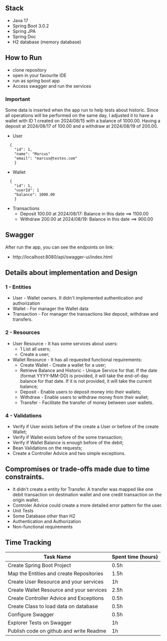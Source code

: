 ## Stack
- Java 17
- Spring Boot 3.0.2
- Spring JPA
- Spring Doc
- H2 database (memory database)

## How to Run
- clone repository
- open in your favourite IDE
- run as spring boot app
- Access swagger and run the services

### Important
Some data is inserted when the app run to help tests about historic. Since all operations will be performed on the same day, I adjusted it to have a wallet with ID 1 created on 2024/08/15 with a balance of 1000.00. Having a deposit at 2024/08/17 of 100.00 and a withdraw at 2024/08/19 of 200.00.  
- User
```
  {
    "id": 1,
    "name": "Marcus"
    "email": "marcus@testes.com"    
    }
  ``` 
- Wallet
```
  {
    "id": 1,
    "userId": 1
    "balance": 1000.00    
    }
  ```

- Transactions
  - Deposit 100.00 at 2024/08/17: Balance in this date ==> 1100.00
  - Withdraw 200.00 at 2024/08/19: Balance in this date ==> 900.00


## Swagger
After run the app, you can see the endpoints on link:
- http://localhost:8080/api/swagger-ui/index.html

## Details about implementation and Design
### 1 - Entities
 - User - Wallet owners. It didn't implemented authentication and authorization
 - Wallet - For manager the Wallet data 
 - Transaction - For manager the transactions like deposit, withdraw and transfers.
### 2 - Resources
 - User Resource - It has some services about users:
   - 1 List all users;
   - Create a user;
 - Wallet Resource - It has all requested functional requirements:
   - Create Wallet - Create a wallet for a user; 
   - Retrieve Balance and Historic - Unique Service for that. If the date (format YYYY-MM-DD) is provided, it will take the end-of-day balance for that date. If it is not provided, it will take the current balance;
   - Deposit - Enable users to deposit money into their wallets;
   - Withdraw - Enable users to withdraw money from their wallet;
   - Transfer - Facilitate the transfer of money between user wallets. 
   
### 4 - Validations
   - Verify if User exists before of the create a User or before of the create Wallet; 
   - Verify if Wallet exists before of the some transaction;
   - Verify if Wallet Balance is enough before of the debit;
   - Bean Validations on the requests;
   - Create a Controller Advice and two simple exceptions.

## Compromises or trade-offs made due to time constraints.
   - It didn't create a entity for Transfer. A transfer was mapped like one debit transaction on destination wallet and one credit transaction on the origin wallet.
   - Controler Advice could create a more detailed error pattern for the user.
   - Unit Tests
   - Some Database other than H2
   - Authentication and Authorization
   - Non-functional requirements

## Time Tracking
| Task Name                                | Spent time (hours) |
|------------------------------------------|--------------------|
| Create Spring Boot Project               | 0.5h               |
| Map the Entities and create Repositories | 1.5h               |
| Create User Resource and your services   | 1h                 |
| Create Wallet Resource and your services | 2.5h               |
| Create Controller Advice and Exceptions  | 0.5h               |
| Create Class to load data on database    | 0.5h               |
| Configure Swagger                        | 0.5h               |
| Explorer Tests on Swagger                | 1h                 |
| Publish code on github and write Readme  | 1h                 |